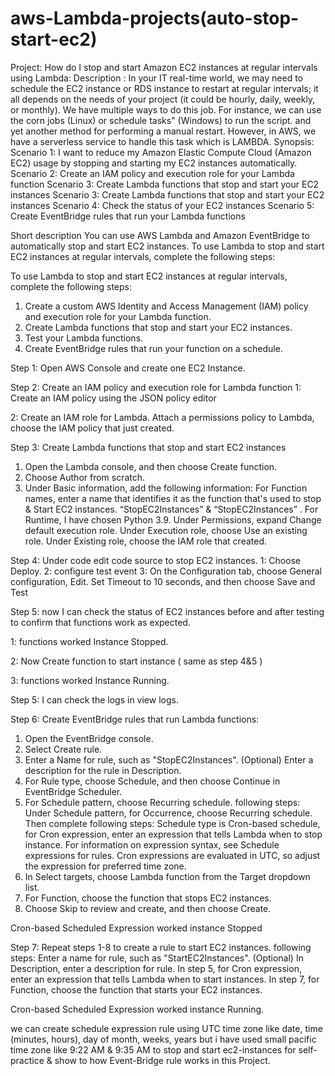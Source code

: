 # aws-Lambda-projects(auto-stop-start-ec2)
Project: How do I stop and start Amazon EC2 instances at regular intervals using Lambda:
Description :
In your IT real-time world, we may need to schedule the EC2 instance or RDS instance to restart at regular intervals; it all depends on the needs of your project (it could be hourly, daily, weekly, or monthly). We have multiple ways to do this job.
For instance, we can use the corn jobs (Linux) or schedule tasks" (Windows) to run the script. and yet another method for performing a manual restart.
However, in AWS, we have a serverless service to handle this task which is LAMBDA.
Synopsis:
Scenario 1: I want to reduce my Amazon Elastic Compute Cloud (Amazon EC2) usage by stopping and starting my EC2 instances automatically.
Scenario 2: Create an IAM policy and execution role for your Lambda function
Scenario 3: Create Lambda functions that stop and start your EC2 instances
Scenario 3: Create Lambda functions that stop and start your EC2 instances
Scenario 4: Check the status of your EC2 instances
Scenario 5: Create EventBridge rules that run your Lambda functions



Short description
You can use AWS Lambda and Amazon EventBridge to automatically stop and start EC2 instances.
To use Lambda to stop and start EC2 instances at regular intervals, complete the following steps:

To use Lambda to stop and start EC2 instances at regular intervals, complete the following steps:
1.    Create a custom AWS Identity and Access Management (IAM) policy and execution role for your Lambda function.
2.    Create Lambda functions that stop and start your EC2 instances.
3.    Test your Lambda functions.
4.    Create EventBridge rules that run your function on a schedule.




Step 1: Open AWS Console and create one EC2 Instance.


 

 

 

 

 

 

 

 

 

 

Step 2: Create an IAM policy and execution role for  Lambda function
1:    Create an IAM policy using the JSON policy editor

 

 

 

 

 

 

2: Create an IAM role for Lambda.
     Attach a permissions policy to Lambda,  choose the IAM policy that  just created.

 

 

 

 

 

 

 

 

 

 

Step 3:  Create Lambda functions that stop and start EC2 instances
1.    Open the Lambda console, and then choose Create function.
2.    Choose Author from scratch.
3.    Under Basic information, add the following information:
For Function names, enter a name that identifies it as the function that's used to stop & Start EC2 instances. “StopEC2Instances” & “StopEC2Instances” .
For Runtime, I have chosen  Python 3.9.
Under Permissions, expand Change default execution role.
Under Execution role, choose Use an existing role.
Under Existing role, choose the IAM role that created.

 

 

 

 

 

Step 4: Under code edit code source to stop EC2 instances.
1: Choose Deploy.
2: configure test event
3: On the Configuration tab, choose General configuration, Edit. Set Timeout to 10 seconds, and then choose Save and Test
 

 

 

 

 

 

 

 

Step 5: now I  can check the status of EC2 instances before and after testing to confirm that functions work as expected.

 





1: functions worked Instance Stopped.
 

2: Now Create function to start instance ( same as step 4&5 )


 

 

 

 

 

 

 

 

 

 

3: functions worked Instance Running.

 





Step 5: I can check  the logs in view logs.

 

 





Step 6: Create EventBridge rules that run Lambda functions:
1.    Open the EventBridge console.
2.    Select Create rule.
3.    Enter a Name for rule, such as "StopEC2Instances". (Optional) Enter a description for the rule in Description.
4.    For Rule type, choose Schedule, and then choose Continue in EventBridge Scheduler.
5.    For Schedule pattern, choose Recurring schedule. following steps:
Under Schedule pattern, for Occurrence, choose Recurring schedule. Then complete following steps:
Schedule type is Cron-based schedule, for Cron expression, enter an expression that tells Lambda when to stop instance. For information on expression syntax, see Schedule expressions for rules.
Cron expressions are evaluated in UTC, so adjust the expression for preferred time zone.
6.    In Select targets, choose Lambda function from the Target dropdown list.
7.    For Function, choose the function that stops EC2 instances.
8.    Choose Skip to review and create, and then choose Create.
 

 

 

 

 

 

 

 

Cron-based Scheduled Expression worked instance Stopped

 





Step 7:  Repeat steps 1-8 to create a rule to start EC2 instances.  following steps:
Enter a name for rule, such as "StartEC2Instances".
(Optional) In Description, enter a description for rule.
In step 5, for Cron expression, enter an expression that tells Lambda when to start instances.
In step 7, for Function, choose the function that starts your EC2 instances.
 

 

 

 

 

 

 

 








Cron-based Scheduled Expression worked instance Running.

 

we can create schedule expression rule using UTC time zone like date, time (minutes, hours), day of month, weeks, years but i have used small pacific time zone like 9:22 AM & 9:35 AM to stop and start ec2-instances for self-practice & show to how Event-Bridge rule works in this Project.
























